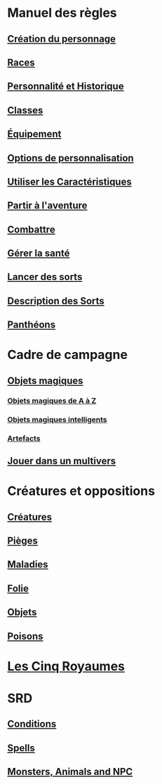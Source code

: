 ﻿---
!GenericItem
Id: index.md
RootId: index.md
Name: Bibliothèque
NameLevel: 1
Attributes:
  Name: Manuel des règles
  Markdown: >+
    # <!--Name-->Manuel des règles<!--/Name-->


    ## [Création du personnage](hd_beyond1stlevel.md)


    ## [Races](hd_races.md)


    ## [Personnalité et Historique](hd_personnality_background.md)


    ## [Classes](hd_classes.md)


    ## [Équipement](hd_equipment.md)


    ## [Options de personnalisation](hd_custom_options.md)


    ## [Utiliser les Caractéristiques](hd_abilities.md)


    ## [Partir à l'aventure](hd_adventure.md)


    ## [Combattre](hd_combat.md)


    ## [Gérer la santé](hd_manage_health.md)


    ## [Lancer des sorts](hd_spellcasting.md)


    ## [Description des Sorts](hd_spells.md)


    ## [Panthéons](hd_pantheons.md)


    <!--br-->

    # Cadre de campagne


    ## [Objets magiques](hd_magicitems.md)


    ### [Objets magiques de A à Z](hd_magicitems_az.md)


    ### [Objets magiques intelligents](hd_sentient_magicitems.md)


    ### [Artefacts](hd_artifacts.md)


    ## [Jouer dans un multivers](hd_planes.md)


    <!--br-->

    # Créatures et oppositions


    ## [Créatures](hd_monsters.md)


    ## [Pièges](hd_traps.md)


    ## [Maladies](hd_diseases.md)


    ## [Folie](hd_madness.md)


    ## [Objets](hd_objects.md)


    ## [Poisons](hd_poisons.md)


    <!--br-->

    # [Les Cinq Royaumes](hd_l5r_index.md)


    <!--br-->

    # SRD


    ## [Conditions](srd_conditions.md)


    ## [Spells](srd_spells.md)


    ## [Monsters, Animals and NPC](srd_monsters.md)

AttributesDictionary: >+
  Name: Manuel des règles

  Markdown: >+

    # <!--Name-->Manuel des règles<!--/Name-->





    ## [Création du personnage](hd_beyond1stlevel.md)





    ## [Races](hd_races.md)





    ## [Personnalité et Historique](hd_personnality_background.md)





    ## [Classes](hd_classes.md)





    ## [Équipement](hd_equipment.md)





    ## [Options de personnalisation](hd_custom_options.md)





    ## [Utiliser les Caractéristiques](hd_abilities.md)





    ## [Partir à l'aventure](hd_adventure.md)





    ## [Combattre](hd_combat.md)





    ## [Gérer la santé](hd_manage_health.md)





    ## [Lancer des sorts](hd_spellcasting.md)





    ## [Description des Sorts](hd_spells.md)





    ## [Panthéons](hd_pantheons.md)





    <!--br-->



    # Cadre de campagne





    ## [Objets magiques](hd_magicitems.md)





    ### [Objets magiques de A à Z](hd_magicitems_az.md)





    ### [Objets magiques intelligents](hd_sentient_magicitems.md)





    ### [Artefacts](hd_artifacts.md)





    ## [Jouer dans un multivers](hd_planes.md)





    <!--br-->



    # Créatures et oppositions





    ## [Créatures](hd_monsters.md)





    ## [Pièges](hd_traps.md)





    ## [Maladies](hd_diseases.md)





    ## [Folie](hd_madness.md)





    ## [Objets](hd_objects.md)





    ## [Poisons](hd_poisons.md)





    <!--br-->



    # [Les Cinq Royaumes](hd_l5r_index.md)





    <!--br-->



    # SRD





    ## [Conditions](srd_conditions.md)





    ## [Spells](srd_spells.md)





    ## [Monsters, Animals and NPC](srd_monsters.md)



---
# Manuel des règles

## [Création du personnage](hd_beyond1stlevel.md)

## [Races](hd_races.md)

## [Personnalité et Historique](hd_personnality_background.md)

## [Classes](hd_classes.md)

## [Équipement](hd_equipment.md)

## [Options de personnalisation](hd_custom_options.md)

## [Utiliser les Caractéristiques](hd_abilities.md)

## [Partir à l'aventure](hd_adventure.md)

## [Combattre](hd_combat.md)

## [Gérer la santé](hd_manage_health.md)

## [Lancer des sorts](hd_spellcasting.md)

## [Description des Sorts](hd_spells.md)

## [Panthéons](hd_pantheons.md)


# Cadre de campagne

## [Objets magiques](hd_magicitems.md)

### [Objets magiques de A à Z](hd_magicitems_az.md)

### [Objets magiques intelligents](hd_sentient_magicitems.md)

### [Artefacts](hd_artifacts.md)

## [Jouer dans un multivers](hd_planes.md)


# Créatures et oppositions

## [Créatures](hd_monsters.md)

## [Pièges](hd_traps.md)

## [Maladies](hd_diseases.md)

## [Folie](hd_madness.md)

## [Objets](hd_objects.md)

## [Poisons](hd_poisons.md)


# [Les Cinq Royaumes](hd_l5r_index.md)


# SRD

## [Conditions](srd_conditions.md)

## [Spells](srd_spells.md)

## [Monsters, Animals and NPC](srd_monsters.md)

